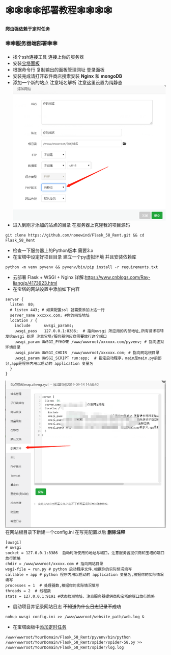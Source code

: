 <!--
 * @Author: Ziheng
 * @Date: 2021-03-16 10:50:32
 * @LastEditTime: 2021-03-16 10:50:49
-->
# 🕸🕸🕸🕸部署教程🕸🕸🕸🕸
**爬虫强依赖于定时任务**
### 🕸🕸服务器端部署🕸🕸
- 找个ssh连接工具 连接上你的服务器
- 安装[宝塔面板](https://www.bt.cn/bbs/thread-19376-1-1.html)
- 根据命令行 复制输出的面板管理网址 登录面板
- 安装完成请打开软件商店搜索安装 **Nginx** 和 **mongoDB**
- 添加一个新的站点 注意域名解析 注意这里设置为纯静态
![img](/img/web.png)
- 进入到刚才添加的站点的目录 在服务器上克隆我的项目源码
```
git clone https://github.com/nonewind/Flask_58_Rent.git && cd Flask_58_Rent
```
- 检查一下服务器上的Python版本 需要3.x
-  在宝塔中设定好项目目录 建立一个py虚拟环境 并且安装依赖库
```
python -m venv pyvenv && pyvenv/bin/pip install -r requirements.txt
```
- 云部署 Flask + WSGI + Nginx 详解:https://www.cnblogs.com/Ray-liang/p/4173923.html
- 在宝塔的网站设置中添加如下内容
```
server {
  listen  80; 
  # listen 443; # 如果配置ssl 就需要添加上这一行
  server_name xxxxxx.com; #你的网址地址
  location / {
    include      uwsgi_params;
    uwsgi_pass   127.0.0.1:8386;  # 指向uwsgi 所应用的内部地址,所有请求将转发给uwsgi 处理 注意宝塔/服务器供应商需要放行这个端口
    uwsgi_param UWSGI_PYHOME /www/wwwroot/xxxxxx.com/pyvenv; # 指向虚拟环境目录
    uwsgi_param UWSGI_CHDIR  /www/wwwroot/xxxxxx.com; # 指向网站根目录
    uwsgi_param UWSGI_SCRIPT run:app;  # 指定启动程序，main是main.py前部分,app是程序内用以启动的 application 变量名
  }
}
```
![img](/img/web_1.png)
在网站根目录下新建一个config.ini 在写完配置以后 **删除注释**
```
[uwsgi]
# uwsgi
socket = 127.0.0.1:8386  启动时所使用的地址与端口，注意服务器提供商和宝塔的端口放行策略
chdir = /www/wwwroot/xxxxx.com # 指向网站目录
wsgi-file = run.py # python 启动程序文件,根据你的实际情况填写
callable = app # python 程序内用以启动的 application 变量名,根据你的实际情况填写
processes = 1  # 处理器数,根据你的实际情况填写
threads = 2  # 线程数
stats = 127.0.0.1:9191 #状态检测地址，注意服务器提供商和宝塔的端口放行策略
```
- 启动项目并记录网站日志 ~~不知道为什么日志记录不成功~~
```
nohup uwsgi config.ini >> /www/wwwroot/website_path/web.log &
```
- 在宝塔面板中[添加定时任务](https://jingyan.baidu.com/article/f96699bba208f9c84e3c1b80.html)
```
/www/wwwroot/YourDomain/Flask_58_Rent/pyvenv/bin/python /www/wwwroot/YourDomain/Flask_58_Rent/spider/spider-58.py >> /www/wwwroot/YourDomain/Flask_58_Rent/spider/log.log
```
